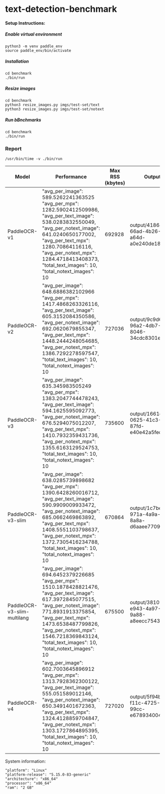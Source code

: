 # text-detection-benchmark

#### Setup Instructions:

##### Enable virtual environment

```
python3 -m venv paddle_env
source paddle_env/bin/activate
```

##### Installation

```
cd benchmark
./bin/run
```

##### Resize images
```
cd benchmark
python3 resize_images.py imgs/test-set/text
python3 resize_images.py imgs/test-set/notext
```


##### Run bBnchmarks
```
cd benchmark
./bin/run
```

### Report


```
/usr/bin/time -v ./bin/run
```


| Model   | Performance | Max RSS (kbytes) | Output |
| -------- | ----------- | -------- | -------- | 
| PaddleOCR-v1 | "avg_per_image": 589.5262241363525<br>"avg_per_mpx": 1282.5902412509986,<br>"avg_per_text_image": 538.0283832550049,<br>"avg_per_notext_image": 641.0240650177002,<br>"avg_per_text_mpx": 1280.70864116116,<br>"avg_per_notext_mpx": 1284.4718413408373,<br>"total_text_images": 10,<br>"total_notext_images": 10 | 692928 | output/4186453c-66ad-4b26-a64d-a0e240de182b |
| PaddleOCR-v2 | "avg_per_image": 648.6886382102966<br>"avg_per_mpx": 1417.4868263326116,<br>"avg_per_text_image": 605.3152084350586,<br>"avg_per_notext_image": 692.0620679855347,<br>"avg_per_text_mpx": 1448.2444248054685,<br>"avg_per_notext_mpx": 1386.7292278597547,<br>"total_text_images": 10,<br>"total_notext_images": 10 | 727036 | output/9c9d6a30-96a2-4db7-8046-34cdc8301edd |
| PaddleOCR-v3 | "avg_per_image": 635.345983505249<br>"avg_per_mpx": 1383.2047744478243,<br>"avg_per_text_image": 594.1625595092773,<br>"avg_per_notext_image": 676.5294075012207,<br>"avg_per_text_mpx": 1410.7932359431736,<br>"avg_per_notext_mpx": 1355.6163129524753,<br>"total_text_images": 10,<br>"total_notext_images": 10 | 735600 | output/1661e8d7-0625-41c3-87fd-e40e42a5fed5 |
| PaddleOCR-v3-slim | "avg_per_image": 638.0285739898682<br>"avg_per_mpx": 1390.6428260016712,<br>"avg_per_text_image": 590.9909009933472,<br>"avg_per_notext_image": 685.0662469863892,<br>"avg_per_text_mpx": 1408.5551103798637,<br>"avg_per_notext_mpx": 1372.7305416234788,<br>"total_text_images": 10,<br>"total_notext_images": 10 | 670864 | output/1c7bef84-971a-4a9a-8a8a-d6aaee770948 |
| PaddleOCR-v3-slim-multilang | "avg_per_image": 694.6452379226685<br>"avg_per_mpx": 1510.1878428821476,<br>"avg_per_text_image": 617.3972845077515,<br>"avg_per_notext_image": 771.8931913375854,<br>"avg_per_text_mpx": 1473.6538487799826,<br>"avg_per_notext_mpx": 1546.7218369843124,<br>"total_text_images": 10,<br>"total_notext_images": 10 | 675500 | output/38109c1d-e943-4a97-9a88-a8eecc7543f6 |
| PaddleOCR-v4 | "avg_per_image": 602.7003645896912<br>"avg_per_mpx": 1313.7928362300122,<br>"avg_per_text_image": 555.051589012146,<br>"avg_per_notext_image": 650.3491401672363,<br>"avg_per_text_mpx": 1324.4128859704847,<br>"avg_per_notext_mpx": 1303.1727864895395,<br>"total_text_images": 10,<br>"total_notext_images": 10 | 727020 | output/5f94b41b-f11c-4725-99cc-e6789340046e |


System information:
```
"platform": "Linux"
"platform-release": "5.15.0-83-generic"
"architecture": "x86_64"
"processor": "x86_64"
"ram": "2 GB"
```